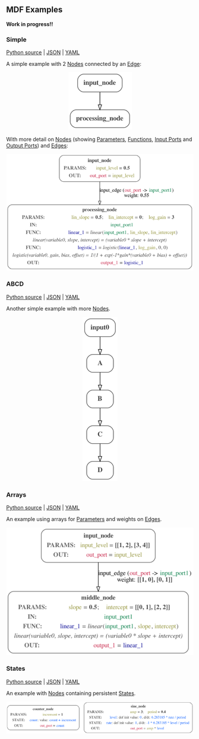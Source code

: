 ## MDF Examples

**Work in progress!!**

### Simple

[Python source](simple.py) | [JSON](simple.json) | [YAML](simple.yaml)

A simple example with 2 [Nodes](../docs/README.md#node) connected by an [Edge](../docs/README.md#edge):

<p align="center"><img src="simple.png" alt="simple"/></p>

With more detail on [Nodes](../docs/README.md#node) (showing [Parameters](../docs/README.md#parameter),
 [Functions](../docs/README.md#function), [Input Ports](../docs/README.md#inputport) and [Output Ports](../docs/README.md#output_port)) and [Edges](../docs/README.md#edge):

<p align="center"><img src="simple_example.gv.png" alt="simple"/></p>

### ABCD

[Python source](abcd.py) | [JSON](ABCD.json) | [YAML](ABCD.yaml)

Another simple example with more [Nodes](../docs/README.md#node).

<p align="center"><img src="abcd_example.gv.png" alt="simple"/></p>

### Arrays

[Python source](arrays.py) | [JSON](Arrays.json) | [YAML](Arrays.yaml)

An example using arrays for [Parameters](../docs/README.md#parameter) and weights on [Edges](../docs/README.md#edge).

<p align="center"><img src="array_example.gv.png" alt="simple"/></p>

### States

[Python source](states.py) | [JSON](States.json) | [YAML](States.yaml)

An example with [Nodes](../docs/README.md#node) containing persistent [States](../docs/README.md#state).

<p align="center"><img src="state_example.gv.png" alt="simple"/></p>
